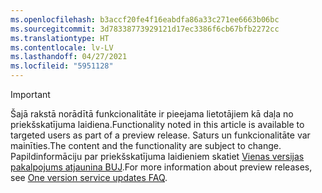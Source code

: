 ```yaml
---
ms.openlocfilehash: b3accf20fe4f16eabdfa86a33c271ee6663b06bc
ms.sourcegitcommit: 3d78338773929121d17ec3386f6cb67bfb2272cc
ms.translationtype: HT
ms.contentlocale: lv-LV
ms.lasthandoff: 04/27/2021
ms.locfileid: "5951128"
---
```

> [!IMPORTANT]
> <span data-ttu-id="dcd16-101">Šajā rakstā norādītā funkcionalitāte ir pieejama lietotājiem kā daļa no priekšskatījuma laidiena.</span><span class="sxs-lookup"><span data-stu-id="dcd16-101">Functionality noted in this article is available to targeted users as part of a preview release.</span></span> <span data-ttu-id="dcd16-102">Saturs un funkcionalitāte var mainīties.</span><span class="sxs-lookup"><span data-stu-id="dcd16-102">The content and the functionality are subject to change.</span></span> <span data-ttu-id="dcd16-103">Papildinformāciju par priekšskatījuma laidieniem skatiet [Vienas versijas pakalpojums atjaunina BUJ](/dynamics365/unified-operations/fin-and-ops/get-started/one-version).</span><span class="sxs-lookup"><span data-stu-id="dcd16-103">For more information about preview releases, see [One version service updates FAQ](/dynamics365/unified-operations/fin-and-ops/get-started/one-version).</span></span>